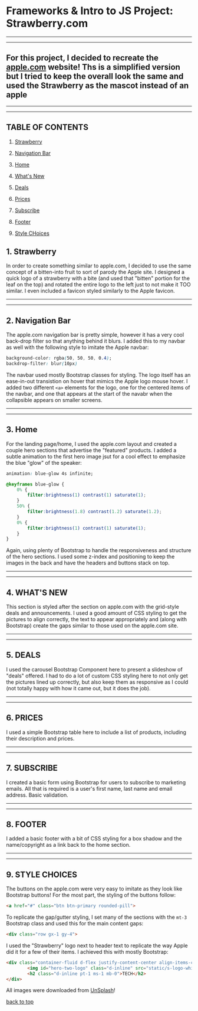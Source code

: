 
# Frameworks & Intro to JS Project: Strawberry.com

---
---

## For this project, I decided to recreate the [apple.com](https://apple.com) website! Ths is a simplified version but I tried to keep the overall look the same and used the Strawberry as the mascot instead of an apple

---
---

## TABLE OF CONTENTS

1. [Strawberry](#1-strawberry)

2. [Navigation Bar](#2-navigation-bar)

3. [Home](#3-home)

4. [What's New](#4-whats-new)

5. [Deals](#5-deals)

6. [Prices](#6-prices)

7. [Subscribe](#7-subscribe)

8. [Footer](#8-footer)

9. [Style CHoices](#9-style-choices)

## 1. Strawberry

In order to create something similar to apple.com, I decided to use the same concept of a bitten-into fruit to sort of parody the Apple site. I designed a quick logo of a strawberry with a bite (and used that "bitten" portion for the leaf on the top) and rotated the entire logo to the left just to not make it TOO similar. I even included a favicon styled similarly to the Apple favicon.

---
---

## 2. Navigation Bar

The apple.com navigation bar is pretty simple, however it has a very cool back-drop filter so that anything behind it blurs. I added this to my navbar as well with the following style to imitate the Apple navbar:

```css
background-color: rgba(50, 50, 50, 0.4);
backdrop-filter: blur(10px)
```

The navbar used mostly Bootstrap classes for styling. The logo itself has an ease-in-out transistion on hover that mimics the Apple logo mouse hover. I added two different `<a>` elements for the logo, one for the centered items of the navbar, and one that appears at the start of the navabr when the collapsible appears on smaller screens.

---
---

## 3. Home

For the landing page/home, I used the apple.com layout and created a couple hero sections that advertise the "featured" products. I added a subtle animation to the first hero image jsut for a cool effect to emphasize the blue "glow" of the speaker:

```css
animation: blue-glow 4s infinite;
```

```css
@keyframes blue-glow {
    0% {
        filter:brightness(1) contrast(1) saturate(1);
    }
    50% {
        filter:brightness(1.8) contrast(1.2) saturate(1.2);
    }
    0% {
        filter:brightness(1) contrast(1) saturate(1);
    }
}
```

Again, using plenty of Bootstrap to handle the responsiveness and structure of the hero sections. I used some z-index and positioning to keep the images in the back and have the headers and buttons stack on top.

---
---

## 4. WHAT'S NEW

This section is styled after the section on apple.com with the grid-style deals and announcements. I used a good amount of CSS styling to get the pictures to align correctly, the text to appear appropriately and (along with Bootstrap) create the gaps similar to those used on the apple.com site.

---
---

## 5. DEALS

I used the carousel Bootstrap Component here to present a slideshow of "deals" offered. I had to do a lot of custom CSS styling here to not only get the pictures lined up correctly, but also keep them as responsive as I could (not totally happy with how it came out, but it does the job).

---
---

## 6. PRICES

I used a simple Bootstrap table here to include a list of products, including their description and prices.

---
---

## 7. SUBSCRIBE

I created a basic form using Bootstrap for users to subscribe to marketing emails. All that is required is a user's first name, last name and email address. Basic validation.

---
---

## 8. FOOTER

I added a basic footer with a bit of CSS styling for a box shadow and the name/copyright as a link back to the home section.

---
---

## 9. STYLE CHOICES

The buttons on the apple.com were very easy to imitate as they look like Bootstrap buttons! For the most part, the styling of the buttons follow:

```html
<a href="#" class="btn btn-primary rounded-pill">
```

To replicate the gap/gutter styling, I set many of the sections with the `mt-3` Bootstrap class and used this for the main content gaps:

```html
<div class="row gx-1 gy-4">
  ```

I used the "Strawberry" logo next to header text to replicate the way Apple did it for a few of their items. I achieved this with mostly Bootstrap:

```html
<div class="container-fluid d-flex justify-content-center align-items-center">
        <img id="hero-two-logo" class="d-inline" src="static/s-logo-white.png" alt="hero 2 header logo">
        <h2 class="d-inline pt-1 ms-1 mb-0">TECH</h2>
</div>
```

All images were downloaded from [UnSplash](https://unsplash.com)!

[back to top](#frameworks--intro-to-js-project-strawberrycom)
